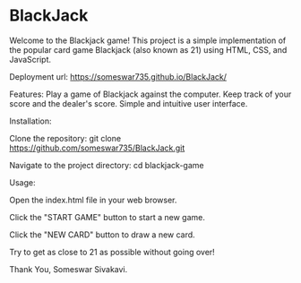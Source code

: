 # BlackJack
Welcome to the Blackjack game! This project is a simple implementation of the popular card game Blackjack (also known as 21) using HTML, CSS, and JavaScript.

Deployment url: https://someswar735.github.io/BlackJack/

Features:
Play a game of Blackjack against the computer.
Keep track of your score and the dealer's score.
Simple and intuitive user interface.

Installation:

Clone the repository:
git clone https://github.com/someswar735/BlackJack.git

Navigate to the project directory:
cd blackjack-game

Usage:

Open the index.html file in your web browser.

Click the "START GAME" button to start a new game.

Click the "NEW CARD" button to draw a new card.

Try to get as close to 21 as possible without going over!

Thank You,
Someswar Sivakavi.
